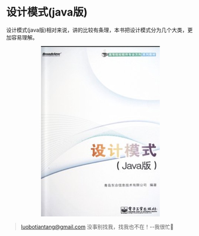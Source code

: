 # 设计模式(java版)
设计模式(java版)相对来说，讲的比较有条理，本书把设计模式分为几个大类，更加容易理解。

<div align="center">  

<img src="https://github.com/luobotiantang/DesignPatterns/blob/master/img/DesignPatternJavaVersion.jpg"/> 

</div>


> luobotiantang@gmail.com
> 没事别找我，找我也不在！--我很忙🦆